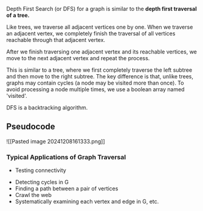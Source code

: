 Depth First Search (or DFS) for a graph is similar to the **depth first traversal of a tree.** 

Like trees, we traverse all adjacent vertices one by one. When we traverse an adjacent vertex, we completely finish the traversal of all vertices reachable through that adjacent vertex. 

After we finish traversing one adjacent vertex and its reachable vertices, we move to the next adjacent vertex and repeat the process. 

This is similar to a tree, where we first completely traverse the left subtree and then move to the right subtree. The key difference is that, unlike trees, graphs may contain cycles (a node may be visited more than once). To avoid processing a node multiple times, we use a boolean array named 'visited'.

DFS is a backtracking algorithm.
## Pseudocode
![[Pasted image 20241208161333.png]]
### Typical Applications of Graph Traversal
* Testing connectivity
- Detecting cycles in G
- Finding a path between a pair of vertices
- Crawl the web
- Systematically examining each vertex and edge in G, etc.